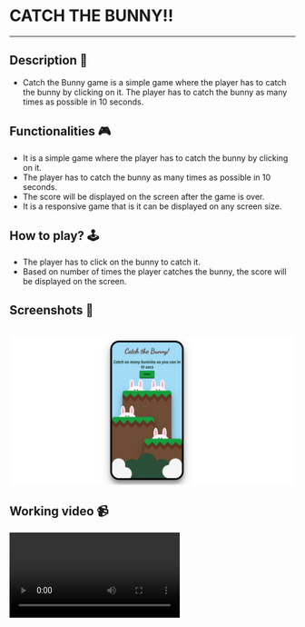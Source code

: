 # **CATCH THE BUNNY!!**

---

## **Description 📃**

- Catch the Bunny game is a simple game where the player has to catch the bunny by clicking on it. The player has to catch the bunny as many times as possible in 10 seconds.

## **Functionalities 🎮**

- It is a simple game where the player has to catch the bunny by clicking on it.
- The player has to catch the bunny as many times as possible in 10 seconds.
- The score will be displayed on the screen after the game is over.
- It is a responsive game that is it can be displayed on any screen size.

## **How to play? 🕹️**

- The player has to click on the bunny to catch it.
- Based on number of times the player catches the bunny, the score will be displayed on the screen.

## **Screenshots 📸**

<br>
<img src = "assets\1.png">

## **Working video 📹**

<!-- add your working video over here -->

<video controls>
<source src = "assets\Catch_the_Bunny.mp4">
</video>
